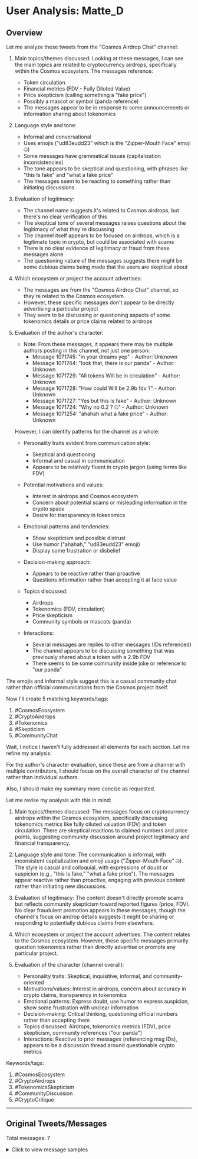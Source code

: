 # User Analysis: Matte_D

## Overview

<think>
Let me analyze these tweets from the "Cosmos Airdrop Chat" channel:

1. Main topics/themes discussed:
Looking at these messages, I can see the main topics are related to cryptocurrency airdrops, specifically within the Cosmos ecosystem. The messages reference:
   - Token circulation
   - Financial metrics (FDV - Fully Diluted Value)
   - Price skepticism (calling something a "fake price")
   - Possibly a mascot or symbol (panda reference)
   - The messages appear to be in response to some announcements or information sharing about tokenomics

2. Language style and tone:
   - Informal and conversational
   - Uses emojis ("ud83eudd23" which is the "Zipper-Mouth Face" emoji 🤐)
   - Some messages have grammatical issues (capitalization inconsistencies)
   - The tone appears to be skeptical and questioning, with phrases like "this Is fake" and "what a fake price"
   - The messages seem to be reacting to something rather than initiating discussions

3. Evaluation of legitimacy:
   - The channel name suggests it's related to Cosmos airdrops, but there's no clear verification of this
   - The skeptical tone of several messages raises questions about the legitimacy of what they're discussing
   - The channel itself appears to be focused on airdrops, which is a legitimate topic in crypto, but could be associated with scams
   - There is no clear evidence of legitimacy or fraud from these messages alone
   - The questioning nature of the messages suggests there might be some dubious claims being made that the users are skeptical about

4. Which ecosystem or project the account advertises:
   - The messages are from the "Cosmos Airdrop Chat" channel, so they're related to the Cosmos ecosystem
   - However, these specific messages don't appear to be directly advertising a particular project
   - They seem to be discussing or questioning aspects of some tokenomics details or price claims related to airdrops

5. Evaluation of the author's character:
   - Note: From these messages, it appears there may be multiple authors posting in this channel, not just one person:
     - Message 1071745: "in your dreams yep" - Author: Unknown
     - Message 1071744: "look that, there is our panda" - Author: Unknown
     - Message 1071729: "All tokens Will be in circulation" - Author: Unknown
     - Message 1071728: "How could Will be 2.9b fdv ?" - Author: Unknown
     - Message 1071727: "Yes but this Is fake" - Author: Unknown
     - Message 1071724: "Why no 0.2 ? 🤐" - Author: Unknown
     - Message 1071254: "ahahah what a fake price" - Author: Unknown
   
   However, I can identify patterns for the channel as a whole:

   - Personality traits evident from communication style:
     * Skeptical and questioning
     * Informal and casual in communication
     * Appears to be relatively fluent in crypto jargon (using terms like FDV)

   - Potential motivations and values:
     * Interest in airdrops and Cosmos ecosystem
     * Concern about potential scams or misleading information in the crypto space
     * Desire for transparency in tokenomics

   - Emotional patterns and tendencies:
     * Show skepticism and possible distrust
     * Use humor ("ahahah," "ud83eudd23" emoji)
     * Display some frustration or disbelief

   - Decision-making approach:
     * Appears to be reactive rather than proactive
     * Questions information rather than accepting it at face value

   - Topics discussed:
     * Airdrops
     * Tokenomics (FDV, circulation)
     * Price skepticism
     * Community symbols or mascots (panda)

   - Interactions:
     * Several messages are replies to other messages (IDs referenced)
     * The channel appears to be discussing something that was previously shared about a token with a 2.9b FDV
     * There seems to be some community inside joke or reference to "our panda"

The emojis and informal style suggest this is a casual community chat rather than official communications from the Cosmos project itself.

Now I'll create 5 matching keywords/tags:
1. #CosmosEcosystem
2. #CryptoAirdrops
3. #Tokenomics
4. #Skepticism
5. #CommunityChat

Wait, I notice I haven't fully addressed all elements for each section. Let me refine my analysis:

For the author's character evaluation, since these are from a channel with multiple contributors, I should focus on the overall character of the channel rather than individual authors.

Also, I should make my summary more concise as requested.

Let me revise my analysis with this in mind:
</think>

1. Main topics/themes discussed:
The messages focus on cryptocurrency airdrops within the Cosmos ecosystem, specifically discussing tokenomics metrics like fully diluted valuation (FDV) and token circulation. There are skeptical reactions to claimed numbers and price points, suggesting community discussion around project legitimacy and financial transparency.

2. Language style and tone:
The communication is informal, with inconsistent capitalization and emoji usage ("Zipper-Mouth Face" 🤐). The style is casual and colloquial, with expressions of doubt or suspicion (e.g., "this Is fake," "what a fake price"). The messages appear reactive rather than proactive, engaging with previous content rather than initiating new discussions.

3. Evaluation of legitimacy:
The content doesn't directly promote scams but reflects community skepticism toward reported figures (price, FDV). No clear fraudulent promotion appears in these messages, though the channel's focus on airdrop details suggests it might be sharing or responding to potentially dubious claims from elsewhere.

4. Which ecosystem or project the account advertises:
The content relates to the Cosmos ecosystem. However, these specific messages primarily question tokenomics rather than directly advertise or promote any particular project.

5. Evaluation of the character (channel overall):
   - Personality traits: Skeptical, inquisitive, informal, and community-oriented
   - Motivations/values: Interest in airdrops, concern about accuracy in crypto claims, transparency in tokenomics
   - Emotional patterns: Express doubt, use humor to express suspicion, show some frustration with unclear information
   - Decision-making: Critical thinking, questioning official numbers rather than accepting them
   - Topics discussed: Airdrops, tokenomics metrics (FDV), price skepticism, community references ("our panda")
   - Interactions: Reactive to prior messages (referencing msg IDs), appears to be a discussion thread around questionable crypto metrics

Keywords/tags:
1. #CosmosEcosystem
2. #CryptoAirdrops
3. #TokenomicsSkepticism
4. #CommunityDiscussion
5. #CryptoCritique
---
## Original Tweets/Messages

Total messages: 7

<details>
<summary>Click to view message samples</summary>

| Type | Content |
|------|---------|
| telegram_message | {"message_id": 1071745, "text": "in your dreams yep", "date": "2025-06-18T13:07:33+00:00", "channel": {"id": 1540576068, "title": "Cosmos Airdrop Chat", "username": "CosmosAirdrops", "participants_... |
| telegram_message | {"message_id": 1071744, "text": "look that, there is our panda", "date": "2025-06-18T13:07:13+00:00", "channel": {"id": 1540576068, "title": "Cosmos Airdrop Chat", "username": "CosmosAirdrops", "pa... |
| telegram_message | {"message_id": 1071729, "text": "All tokens Will be in circulation", "date": "2025-06-18T12:59:21+00:00", "channel": {"id": 1540576068, "title": "Cosmos Airdrop Chat", "username": "CosmosAirdrops",... |
| telegram_message | {"message_id": 1071728, "text": "How could Will be 2.9b fdv ?", "date": "2025-06-18T12:59:05+00:00", "channel": {"id": 1540576068, "title": "Cosmos Airdrop Chat", "username": "CosmosAirdrops", "par... |
| telegram_message | {"message_id": 1071727, "text": "Yes but this Is fake", "date": "2025-06-18T12:58:50+00:00", "channel": {"id": 1540576068, "title": "Cosmos Airdrop Chat", "username": "CosmosAirdrops", "participant... |
| telegram_message | {"message_id": 1071724, "text": "Why no 0.2 ? \ud83e\udd23", "date": "2025-06-18T12:58:06+00:00", "channel": {"id": 1540576068, "title": "Cosmos Airdrop Chat", "username": "CosmosAirdrops", "partic... |
| telegram_message | {"message_id": 1071254, "text": "ahahah what a fake price", "date": "2025-06-15T20:00:23+00:00", "channel": {"id": 1540576068, "title": "Cosmos Airdrop Chat", "username": "CosmosAirdrops", "partici... |

</details>
